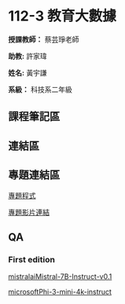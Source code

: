 # 112-3 教育大數據

**授課教師：** 蔡芸琤老師

**助教:** 許家瑋

**姓名:** 黃宇謙

**系級：** 科技系二年級

## 課程筆記區

## 連結區




## 專題連結區
[專題程式](https://github.com/ArthurArthurArthur0817/Educational-Big-Data/tree/main/Final%20Project)

[專題影片連結](https://youtu.be/eci8HjQMh_I)


## QA
### First edition
[mistralaiMistral-7B-Instruct-v0.1](https://github.com/ArthurArthurArthur0817/LLM-RAG/blob/main/QA(mistralaiMistral-7B-Instruct-v0.1)_Dennis.docx)

[microsoftPhi-3-mini-4k-instruct](https://github.com/ArthurArthurArthur0817/LLM-RAG/blob/main/QA(microsoftPhi-3-mini-4k-instruct)_Dennis.docx)
